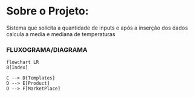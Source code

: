 # Sobre o Projeto:

Sistema que solicita a quantidade de inputs e após a inserção dos dados calcula a media e mediana de temperaturas

### FLUXOGRAMA/DIAGRAMA

```mermaid
flowchart LR
B[Index]

C --> D{Templates}
D --> E[Product]
D --> F[MarketPlace]

```


